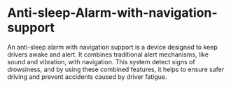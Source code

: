 # Anti-sleep-Alarm-with-navigation-support
An anti-sleep alarm with navigation support is a device designed to keep drivers awake and alert. It combines traditional alert mechanisms, like sound and vibration, with navigation. This system  detect signs of drowsiness, and  by using these combined features, it helps to ensure safer driving and prevent accidents caused by driver fatigue.
